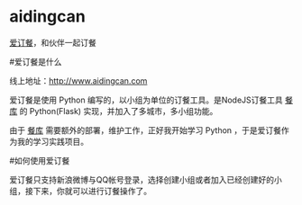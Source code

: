 aidingcan
=========

[爱订餐](http://www.aidingcan.com)，和伙伴一起订餐

#爱订餐是什么

线上地址：http://www.aidingcan.com

爱订餐是使用 Python 编写的，以小组为单位的订餐工具。是NodeJS订餐工具 [餐库](https://github.com/willerce/canku) 的 Python(Flask) 实现，并加入了多城市，多小组功能。

由于 [餐库](https://github.com/willerce/canku) 需要额外的部署，维护工作，正好我开始学习 Python ，于是爱订餐作为我的学习实践项目。

#如何使用爱订餐

爱订餐只支持新浪微博与QQ帐号登录，选择创建小组或者加入已经创建好的小组，接下来，你就可以进行订餐操作了。